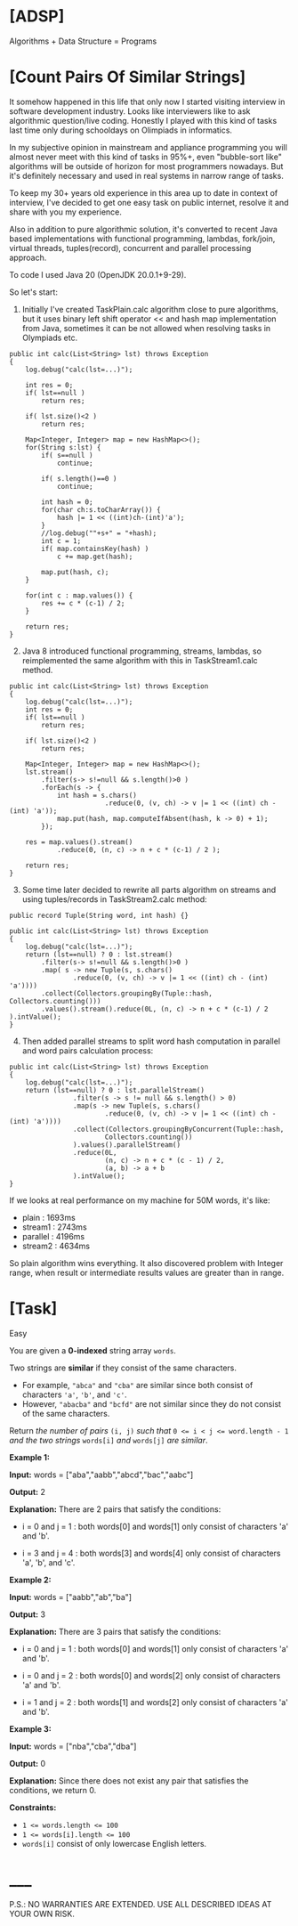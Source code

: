 # [ADSP]
Algorithms + Data Structure = Programs

# [Count Pairs Of Similar Strings] 
It somehow happened in this life that only now I started visiting interview in software development industry.
Looks like interviewers like to ask algorithmic question/live coding. Honestly I played with this kind of tasks 
last time only during schooldays on Olimpiads in informatics. 

In my subjective opinion in mainstream and appliance programming you will almost never
meet with this kind of tasks in 95%+, even "bubble-sort like" algorithms will be outside of
horizon for most programmers nowadays. But it's definitely necessary and used in real systems
in narrow range of tasks.

To keep my 30+ years old experience in this area up to date in context of interview, I've decided to 
get one easy task on public internet, resolve it and share with you my experience.

Also in addition to pure algorithmic solution, it's converted to recent Java based implementations with
functional programming, lambdas, fork/join, virtual threads, tuples(record), concurrent and parallel
processing approach.

To code I used Java 20 (OpenJDK 20.0.1+9-29).

So let's start:

1) Initially I've created TaskPlain.calc algorithm close to pure algorithms, 
but it uses binary left shift operator << and hash map implementation from Java, 
sometimes it can be not allowed when resolving tasks in Olympiads etc.
```
public int calc(List<String> lst) throws Exception
{
    log.debug("calc(lst=...)");

    int res = 0;
    if( lst==null )
        return res;

    if( lst.size()<2 )
        return res;

    Map<Integer, Integer> map = new HashMap<>();
    for(String s:lst) {
        if( s==null )
            continue;

        if( s.length()==0 )
            continue;

        int hash = 0;
        for(char ch:s.toCharArray()) {
            hash |= 1 << ((int)ch-(int)'a');
        }
        //log.debug(""+s+" = "+hash);
        int c = 1;
        if( map.containsKey(hash) )
            c += map.get(hash);

        map.put(hash, c);
    }

    for(int c : map.values()) {
        res += c * (c-1) / 2;
    }

    return res;
}
```
2) Java 8 introduced functional programming, streams, lambdas, so reimplemented the
same algorithm with this in TaskStream1.calc method.
```
public int calc(List<String> lst) throws Exception
{
    log.debug("calc(lst=...)");
    int res = 0;
    if( lst==null )
        return res;

    if( lst.size()<2 )
        return res;

    Map<Integer, Integer> map = new HashMap<>();
    lst.stream()
        .filter(s-> s!=null && s.length()>0 )
        .forEach(s -> {
            int hash = s.chars()
                        .reduce(0, (v, ch) -> v |= 1 << ((int) ch - (int) 'a'));
            map.put(hash, map.computeIfAbsent(hash, k -> 0) + 1);
        });

    res = map.values().stream()
            .reduce(0, (n, c) -> n + c * (c-1) / 2 );

    return res;
}

```
3) Some time later decided to rewrite all parts algorithm on streams and using 
tuples/records in TaskStream2.calc method:
```
public record Tuple(String word, int hash) {}

public int calc(List<String> lst) throws Exception
{
    log.debug("calc(lst=...)");
    return (lst==null) ? 0 : lst.stream()
        .filter(s-> s!=null && s.length()>0 )
        .map( s -> new Tuple(s, s.chars()
                .reduce(0, (v, ch) -> v |= 1 << ((int) ch - (int) 'a'))))
        .collect(Collectors.groupingBy(Tuple::hash, Collectors.counting()))
        .values().stream().reduce(0L, (n, c) -> n + c * (c-1) / 2 ).intValue();
}
```

4) Then added parallel streams to split word hash computation in parallel and word
pairs calculation process:
```
public int calc(List<String> lst) throws Exception
{
    log.debug("calc(lst=...)");
    return (lst==null) ? 0 : lst.parallelStream()
                .filter(s -> s != null && s.length() > 0)
                .map(s -> new Tuple(s, s.chars()
                        .reduce(0, (v, ch) -> v |= 1 << ((int) ch - (int) 'a'))))
                .collect(Collectors.groupingByConcurrent(Tuple::hash,
                        Collectors.counting())
                ).values().parallelStream()
                .reduce(0L,
                        (n, c) -> n + c * (c - 1) / 2,
                        (a, b) -> a + b
                ).intValue();
}
```
If we looks at real performance on my machine for 50M words, it's like:

- plain    : 1693ms
- stream1  : 2743ms
- parallel : 4196ms
- stream2  : 4634ms

So plain algorithm wins everything. It also discovered problem with Integer range, 
when result or intermediate results values are greater than in range.  

# [Task]

Easy

You are given a **0-indexed** string array `words`.

Two strings are **similar** if they consist of the same characters.

*   For example, `"abca"` and `"cba"` are similar since both consist of characters `'a'`, `'b'`, and `'c'`.
*   However, `"abacba"` and `"bcfd"` are not similar since they do not consist of the same characters.

Return _the number of pairs_ `(i, j)` _such that_ `0 <= i < j <= word.length - 1` _and the two strings_ `words[i]` _and_ `words[j]` _are similar_.

**Example 1:**

**Input:** words = ["aba","aabb","abcd","bac","aabc"]

**Output:** 2

**Explanation:** There are 2 pairs that satisfy the conditions:

- i = 0 and j = 1 : both words[0] and words[1] only consist of characters 'a' and 'b'.

- i = 3 and j = 4 : both words[3] and words[4] only consist of characters 'a', 'b', and 'c'.

**Example 2:**

**Input:** words = ["aabb","ab","ba"]

**Output:** 3

**Explanation:** There are 3 pairs that satisfy the conditions:

- i = 0 and j = 1 : both words[0] and words[1] only consist of characters 'a' and 'b'.

- i = 0 and j = 2 : both words[0] and words[2] only consist of characters 'a' and 'b'.

- i = 1 and j = 2 : both words[1] and words[2] only consist of characters 'a' and 'b'.

**Example 3:**

**Input:** words = ["nba","cba","dba"]

**Output:** 0

**Explanation:** Since there does not exist any pair that satisfies the conditions, we return 0.

**Constraints:**

*   `1 <= words.length <= 100`
*   `1 <= words[i].length <= 100`
*   `words[i]` consist of only lowercase English letters.



# ___
P.S.: NO WARRANTIES ARE EXTENDED. USE ALL DESCRIBED IDEAS AT YOUR OWN RISK.


